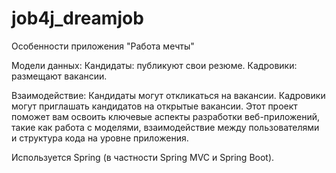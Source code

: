 # job4j_dreamjob
Особенности приложения "Работа мечты"

Модели данных:
Кандидаты: публикуют свои резюме.
Кадровики: размещают вакансии.

Взаимодействие:
Кандидаты могут откликаться на вакансии.
Кадровики могут приглашать кандидатов на открытые вакансии.
Этот проект поможет вам освоить ключевые аспекты разработки веб-приложений, 
такие как работа с моделями, взаимодействие между пользователями и структура кода на уровне приложения.

Используется Spring (в частности Spring MVC и Spring Boot).